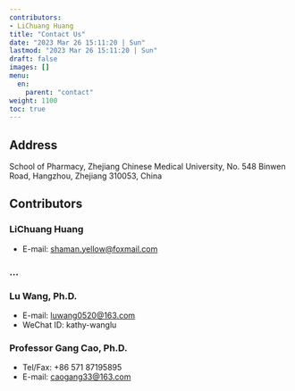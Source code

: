 ```yaml
---
contributors:
- LiChuang Huang
title: "Contact Us"
date: "2023 Mar 26 15:11:20 | Sun"
lastmod: "2023 Mar 26 15:11:20 | Sun"
draft: false
images: []
menu:
  en:
    parent: "contact"
weight: 1100
toc: true
---
```


## Address

School of Pharmacy, Zhejiang Chinese Medical University, No. 548 Binwen Road,
Hangzhou, Zhejiang 310053, China

## Contributors

### LiChuang Huang

- E-mail: shaman.yellow@foxmail.com

### ...

### Lu Wang, Ph.D.

- E-mail: luwang0520@163.com
- WeChat ID: kathy-wanglu

### Professor Gang Cao, Ph.D.

- Tel/Fax: +86 571 87195895
- E-mail: caogang33@163.com
